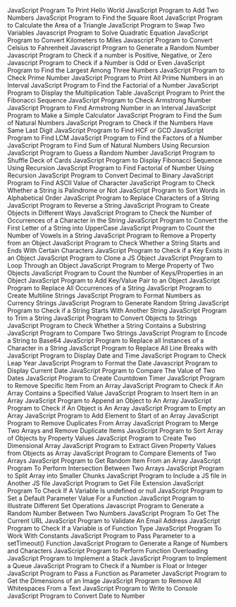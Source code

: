 JavaScript Program To Print Hello World
JavaScript Program to Add Two Numbers
JavaScript Program to Find the Square Root
JavaScript Program to Calculate the Area of a Triangle
JavaScript Program to Swap Two Variables
Javascript Program to Solve Quadratic Equation
JavaScript Program to Convert Kilometers to Miles
Javascript Program to Convert Celsius to Fahrenheit
Javascript Program to Generate a Random Number
Javascript Program to Check if a number is Positive, Negative, or Zero
Javascript Program to Check if a Number is Odd or Even
JavaScript Program to Find the Largest Among Three Numbers
JavaScript Program to Check Prime Number
JavaScript Program to Print All Prime Numbers in an Interval
JavaScript Program to Find the Factorial of a Number
JavaScript Program to Display the Multiplication Table
JavaScript Program to Print the Fibonacci Sequence
JavaScript Program to Check Armstrong Number
JavaScript Program to Find Armstrong Number in an Interval
JavaScript Program to Make a Simple Calculator
JavaScript Program to Find the Sum of Natural Numbers
JavaScript Program to Check if the Numbers Have Same Last Digit
JavaScript Program to Find HCF or GCD
JavaScript Program to Find LCM
JavaScript Program to Find the Factors of a Number
JavaScript Program to Find Sum of Natural Numbers Using Recursion
JavaScript Program to Guess a Random Number
JavaScript Program to Shuffle Deck of Cards
JavaScript Program to Display Fibonacci Sequence Using Recursion
JavaScript Program to Find Factorial of Number Using Recursion
JavaScript Program to Convert Decimal to Binary
JavaScript Program to Find ASCII Value of Character
JavaScript Program to Check Whether a String is Palindrome or Not
JavaScript Program to Sort Words in Alphabetical Order
JavaScript Program to Replace Characters of a String
JavaScript Program to Reverse a String
JavaScript Program to Create Objects in Different Ways
JavaScript Program to Check the Number of Occurrences of a Character in the String
JavaScript Program to Convert the First Letter of a String into UpperCase
JavaScript Program to Count the Number of Vowels in a String
JavaScript Program to Remove a Property from an Object
JavaScript Program to Check Whether a String Starts and Ends With Certain Characters
JavaScript Program to Check if a Key Exists in an Object
JavaScript Program to Clone a JS Object
JavaScript Program to Loop Through an Object
JavaScript Program to Merge Property of Two Objects
JavaScript Program to Count the Number of Keys/Properties in an Object
JavaScript Program to Add Key/Value Pair to an Object
JavaScript Program to Replace All Occurrences of a String
JavaScript Program to Create Multiline Strings
JavaScript Program to Format Numbers as Currency Strings
JavaScript Program to Generate Random String
JavaScript Program to Check if a String Starts With Another String
JavaScript Program to Trim a String
JavaScript Program to Convert Objects to Strings
JavaScript Program to Check Whether a String Contains a Substring
JavaScript Program to Compare Two Strings
JavaScript Program to Encode a String to Base64
JavaScript Program to Replace all Instances of a Character in a String
JavaScript Program to Replace All Line Breaks with
JavaScript Program to Display Date and Time
JavaScript Program to Check Leap Year
JavaScript Program to Format the Date
Javascript Program to Display Current Date
JavaScript Program to Compare The Value of Two Dates
JavaScript Program to Create Countdown Timer
JavaScript Program to Remove Specific Item From an Array
JavaScript Program to Check if An Array Contains a Specified Value
JavaScript Program to Insert Item in an Array
JavaScript Program to Append an Object to An Array
JavaScript Program to Check if An Object is An Array
JavaScript Program to Empty an Array
JavaScript Program to Add Element to Start of an Array
JavaScript Program to Remove Duplicates From Array
JavaScript Program to Merge Two Arrays and Remove Duplicate Items
JavaScript Program to Sort Array of Objects by Property Values
JavaScript Program to Create Two Dimensional Array
JavaScript Program to Extract Given Property Values from Objects as Array
JavaScript Program to Compare Elements of Two Arrays
JavaScript Program to Get Random Item From an Array
JavaScript Program To Perform Intersection Between Two Arrays
JavaScript Program to Split Array into Smaller Chunks
JavaScript Program to Include a JS file in Another JS file
JavaScript Program to Get File Extension
JavaScript Program To Check If A Variable Is undefined or null
JavaScript Program to Set a Default Parameter Value For a Function
JavaScript Program to Illustrate Different Set Operations
Javascript Program to Generate a Random Number Between Two Numbers
JavaScript Program To Get The Current URL
JavaScript Program to Validate An Email Address
JavaScript Program to Check If a Variable is of Function Type
JavaScript Program To Work With Constants
JavaScript Program to Pass Parameter to a setTimeout() Function
JavaScript Program to Generate a Range of Numbers and Characters
JavaScript Program to Perform Function Overloading
JavaScript Program to Implement a Stack
JavaScript Program to Implement a Queue
JavaScript Program to Check if a Number is Float or Integer
JavaScript Program to Pass a Function as Parameter
JavaScript Program to Get the Dimensions of an Image
JavaScript Program to Remove All Whitespaces From a Text
JavaScript Program to Write to Console
JavaScript Program to Convert Date to Number